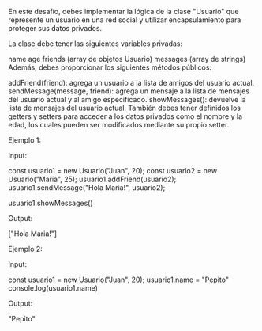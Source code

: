 En este desafío, debes implementar la lógica de la clase "Usuario" que represente un usuario en una red social y utilizar encapsulamiento para proteger sus datos privados.

La clase debe tener las siguientes variables privadas:

name
age
friends (array de objetos Usuario)
messages (array de strings)
Además, debes proporcionar los siguientes métodos públicos:

addFriend(friend): agrega un usuario a la lista de amigos del usuario actual.
sendMessage(message, friend): agrega un mensaje a la lista de mensajes del usuario actual y al amigo especificado.
showMessages(): devuelve la lista de mensajes del usuario actual.
También debes tener definidos los getters y setters para acceder a los datos privados como el nombre y la edad, los cuales pueden ser modificados mediante su propio setter.

Ejemplo 1:


Input:

const usuario1 = new Usuario("Juan", 20);
const usuario2 = new Usuario("Maria", 25);
usuario1.addFriend(usuario2);
usuario1.sendMessage("Hola Maria!", usuario2);

usuario1.showMessages()

Output:

["Hola Maria!"]

Ejemplo 2:


Input:

const usuario1 = new Usuario("Juan", 20);
usuario1.name = "Pepito"
console.log(usuario1.name)

Output:

"Pepito"
